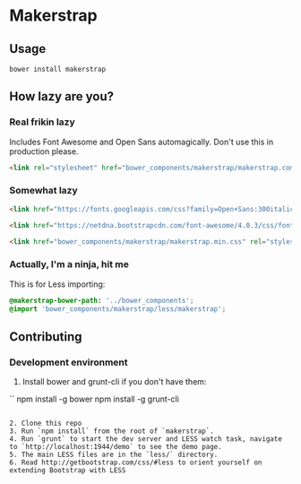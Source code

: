 # Makerstrap

## Usage

```
bower install makerstrap
```

## How lazy are you?

### Real frikin lazy

Includes Font Awesome and Open Sans automagically. Don't use this in production please.

```html
<link rel="stylesheet" href="bower_components/makerstrap/makerstrap.complete.min.css">
```

### Somewhat lazy

```html
<link href="https://fonts.googleapis.com/css?family=Open+Sans:300italic,400italic,700italic,400,300,700" rel="stylesheet">

<link href="https://netdna.bootstrapcdn.com/font-awesome/4.0.3/css/font-awesome.css" rel="stylesheet">

<link href="bower_components/makerstrap/makerstrap.min.css" rel="stylesheet">
```

### Actually, I'm a ninja, hit me

This is for Less importing:

```css
@makerstrap-bower-path: '../bower_components';
@import 'bower_components/makerstrap/less/makerstrap';

```

## Contributing

### Development environment

1. Install bower and grunt-cli if you don't have them:

``
npm install -g bower
npm install -g grunt-cli

```

2. Clone this repo
3. Run `npm install` from the root of `makerstrap`.
4. Run `grunt` to start the dev server and LESS watch task, navigate to `http://localhost:1944/demo` to see the demo page.
5. The main LESS files are in the `less/` directory.
6. Read http://getbootstrap.com/css/#less to orient yourself on extending Bootstrap with LESS






